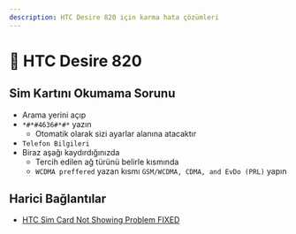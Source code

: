 ```yaml
---
description: HTC Desire 820 için karma hata çözümleri
---
```


# 📱 HTC Desire 820

## Sim Kartını Okumama Sorunu

* Arama yerini açıp
* `*#*#4636#*#*` yazın
  * Otomatik olarak sizi ayarlar alanına atacaktır
* `Telefon Bilgileri`
* Biraz aşağı kaydırdığınızda
  * Tercih edilen ağ türünü belirle kısmında
  * `WCDMA preffered` yazan kısmı `GSM/WCDMA, CDMA, and EvDo (PRL)` yapın

## Harici Bağlantılar

* [HTC Sim Card Not Showing Problem FIXED](https://www.youtube.com/watch?v=tayD5NVgug8)

